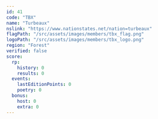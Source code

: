 ```yaml
---
id: 41
code: "TBX"
name: "Turbeaux"
nslink: "https://www.nationstates.net/nation=turbeaux"
flagPath: "/src/assets/images/members/tbx_flag.png"
logoPath: "/src/assets/images/members/tbx_logo.png"
region: "Forest"
verified: false
score:
  rp:
    history: 0
    results: 0
  events:
    lastEditionPoints: 0
    poetry: 0
  bonus:
    host: 0
    extra: 0
---
```

